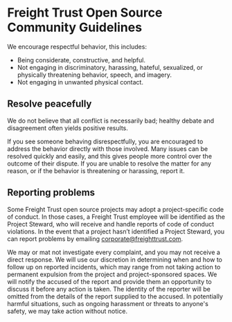 # Freight Trust Open Source Community Guidelines

We encourage respectful behavior, this includes:

* Being considerate, constructive, and helpful.
* Not engaging in discriminatory, harassing, hateful, sexualized, or
  physically threatening behavior, speech, and imagery.
* Not engaging in unwanted physical contact.

## Resolve peacefully

We do not believe that all conflict is necessarily bad; healthy debate and
disagreement often yields positive results.

If you see someone behaving disrespectfully, you are encouraged to address the
behavior directly with those involved. Many issues can be resolved quickly and
easily, and this gives people more control over the outcome of their dispute.
If you are unable to resolve the matter for any reason, or if the behavior is
threatening or harassing, report it.

## Reporting problems

Some Freight Trust open source projects may adopt a project-specific code of conduct.
In those cases, a Freight Trust employee will be identified as the Project Steward,
who will receive and handle reports of code of conduct violations. In the event
that a project hasn’t identified a Project Steward, you can report problems by
emailing corporate@freighttrust.com.

We may or mat not investigate every complaint, and you may not receive a direct response.
We will use our discretion in determining when and how to follow up on reported
incidents, which may range from not taking action to permanent expulsion from
the project and project-sponsored spaces. We will notify the accused of the
report and provide them an opportunity to discuss it before any action is
taken. The identity of the reporter will be omitted from the details of the
report supplied to the accused. In potentially harmful situations, such as
ongoing harassment or threats to anyone's safety, we may take action without
notice.
